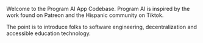 Welcome to the Program AI App Codebase.
Program AI is inspired by the work found on Patreon and the Hispanic community on Tiktok.

The point is to introduce folks to software engineering, decentralization and accessible education technology.
